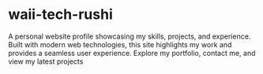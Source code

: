 # waii-tech-rushi
A personal website profile showcasing my skills, projects, and experience. Built with modern web technologies, this site highlights my work and provides a seamless user experience. Explore my portfolio, contact me, and view my latest projects
